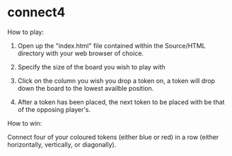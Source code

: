 # connect4

How to play:

1. Open up the "index.html" file contained within the Source/HTML directory with your web browser of choice. 

2. Specify the size of the board you wish to play with

3. Click on the column you wish you drop a token on, a token will drop down the board to the lowest availble position. 

4. After a token has been placed, the next token to be placed with be that of the opposing player's. 

How to win:

Connect four of your coloured tokens (either blue or red) in a row (either horizontally, vertically, or diagonally).

